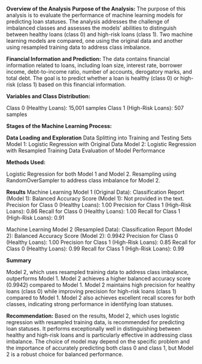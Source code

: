 **Overview of the Analysis**
**Purpose of the Analysis:**
The purpose of this analysis is to evaluate the performance of machine learning models for predicting loan statuses. The analysis addresses the challenge of imbalanced classes and assesses the models' abilities to distinguish between healthy loans (class 0) and high-risk loans (class 1). Two machine learning models are compared, one using the original data and another using resampled training data to address class imbalance.

**Financial Information and Prediction:**
The data contains financial information related to loans, including loan size, interest rate, borrower income, debt-to-income ratio, number of accounts, derogatory marks, and total debt. The goal is to predict whether a loan is healthy (class 0) or high-risk (class 1) based on this financial information.

**Variables and Class Distribution:**

Class 0 (Healthy Loans): 15,001 samples
Class 1 (High-Risk Loans): 507 samples

**Stages of the Machine Learning Process:**

**Data Loading and Exploration**
Data Splitting into Training and Testing Sets
Model 1: Logistic Regression with Original Data
Model 2: Logistic Regression with Resampled Training Data
Evaluation of Model Performance

**Methods Used:**

Logistic Regression for both Model 1 and Model 2.
Resampling using RandomOverSampler to address class imbalance for Model 2.

**Results**
Machine Learning Model 1 (Original Data):
Classification Report (Model 1):
Balanced Accuracy Score (Model 1): Not provided in the text.
Precision for Class 0 (Healthy Loans): 1.00
Precision for Class 1 (High-Risk Loans): 0.86
Recall for Class 0 (Healthy Loans): 1.00
Recall for Class 1 (High-Risk Loans): 0.91

Machine Learning Model 2 (Resampled Data):
Classification Report (Model 2):
Balanced Accuracy Score (Model 2): 0.9942
Precision for Class 0 (Healthy Loans): 1.00
Precision for Class 1 (High-Risk Loans): 0.85
Recall for Class 0 (Healthy Loans): 0.99
Recall for Class 1 (High-Risk Loans): 0.99

**Summary**

Model 2, which uses resampled training data to address class imbalance, outperforms Model 1.
Model 2 achieves a higher balanced accuracy score (0.9942) compared to Model 1.
Model 2 maintains high precision for healthy loans (class 0) while improving precision for high-risk loans (class 1) compared to Model 1.
Model 2 also achieves excellent recall scores for both classes, indicating strong performance in identifying loan statuses.

**Recommendation:**
Based on the results, Model 2, which uses logistic regression with resampled training data, is recommended for predicting loan statuses. It performs exceptionally well in distinguishing between healthy and high-risk loans and is particularly effective in addressing class imbalance. The choice of model may depend on the specific problem and the importance of accurately predicting both class 0 and class 1, but Model 2 is a robust choice for balanced performance.

